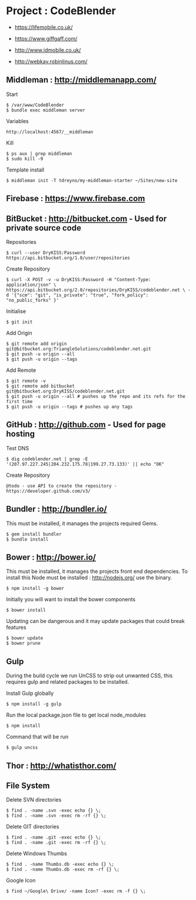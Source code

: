 # Project : CodeBlender

- https://lifemobile.co.uk/
- https://www.giffgaff.com/
- http://www.idmobile.co.uk/

- http://webkay.robinlinus.com/

## Middleman : http://middlemanapp.com/

Start

    $ /var/www/CodeBlender
    $ bundle exec middleman server

Variables

    http://localhost:4567/__middleman

Kill

    $ ps aux | grep middleman
    $ sudo kill -9

Template install

    $ middleman init -T tdreyno/my-middleman-starter ~/Sites/new-site

## Firebase : https://www.firebase.com

## BitBucket : http://bitbucket.com - Used for private source code

Repositories

    $ curl --user DryKISS:Password https://api.bitbucket.org/1.0/user/repositories

Create Repository

    $ curl -X POST -v -u DryKISS:Password -H "Content-Type: application/json" \ https://api.bitbucket.org/2.0/repositories/DryKISS/codeblender.net \ -d '{"scm": "git", "is_private": "true", "fork_policy": "no_public_forks" }'

Initialise

    $ git init

Add Origin

    $ git remote add origin git@bitbucket.org:TriangleSolutions/codeblender.net.git
    $ git push -u origin --all
    $ git push -u origin --tags

Add Remote

    $ git remote -v
    $ git remote add bitbucket git@bitbucket.org:DryKISS/codeblender.net.git
    $ git push -u origin --all # pushes up the repo and its refs for the first time
    $ git push -u origin --tags # pushes up any tags

## GitHub : http://github.com - Used for page hosting

Test DNS

    $ dig codeblender.net | grep -E '(207.97.227.245|204.232.175.78|199.27.73.133)' || echo "OK"

Create Repository

    @todo - use API to create the repository - https://developer.github.com/v3/

## Bundler : http://bundler.io/

This must be installed, it manages the projects required Gems.

    $ gem install bundler
    $ bundle install

## Bower : http://bower.io/

This must be installed, it manages the projects front end dependencies. To install
this Node must be installed : http://nodejs.org/ use the binary.

    $ npm install -g bower

Initially you will want to install the bower components

    $ bower install

Updating can be dangerous and it may update packages that could break features

    $ bower update
    $ bower prune

## Gulp

During the build cycle we run UnCSS to strip out unwanted CSS, this requires
gulp and related packages to be installed.

Install Gulp globally

    $ npm install -g gulp

Run the local package.json file to get local node_modules

    $ npm install

Command that will be run

    $ gulp uncss

## Thor : http://whatisthor.com/

## File System

Delete SVN directories

    $ find . -name .svn -exec echo {} \;
    $ find . -name .svn -exec rm -rf {} \;

Delete GIT directories

    $ find . -name .git -exec echo {} \;
    $ find . -name .git -exec rm -rf {} \;

Delete Windows Thumbs

    $ find . -name Thumbs.db -exec echo {} \;
    $ find . -name Thumbs.db -exec rm -rf {} \;

Google Icon

    $ find ~/Google\ Drive/ -name Icon? -exec rm -f {} \;
